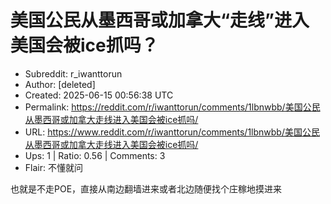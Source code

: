 # 美国公民从墨西哥或加拿大“走线”进入美国会被ice抓吗？

- Subreddit: r_iwanttorun
- Author: [deleted]
- Created: 2025-06-15 00:56:38 UTC
- Permalink: https://reddit.com/r/iwanttorun/comments/1lbnwbb/美国公民从墨西哥或加拿大走线进入美国会被ice抓吗/
- URL: https://www.reddit.com/r/iwanttorun/comments/1lbnwbb/美国公民从墨西哥或加拿大走线进入美国会被ice抓吗/
- Ups: 1 | Ratio: 0.56 | Comments: 3
- Flair: 不懂就问


也就是不走POE，直接从南边翻墙进来或者北边随便找个庄稼地摸进来

